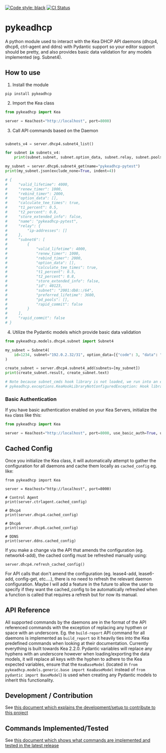[![Code style: black](https://img.shields.io/badge/code%20style-black-000000.svg)](https://github.com/psf/black)
[![CI Status](https://github.com/BSpendlove/pykeadhcp/actions/workflows/python-publish.yml/badge.svg)](https://github.com/BSpendlove/pykeadhcp/actions/workflows/python-publish.yml/badge.svg)

# pykeadhcp
A python module used to interact with the Kea DHCP API daemons (dhcp4, dhcp6, ctrl-agent and ddns) with Pydantic support so your editor support should be pretty, and also provides basic data validation for any models implemented (eg. Subnet4).

## How to use

1. Install the module

```
pip install pykeadhcp
```

2. Import the Kea class

```python
from pykeadhcp import Kea

server = Kea(host="http://localhost", port=8000)
```

3. Call API commands based on the Daemon

```python

subnets_v4 = server.dhcp4.subnet4_list()

for subnet in subnets_v4:
    print(subnet.subnet, subnet.option_data, subnet.relay, subnet.pools_list)

my_subnet = server.dhcp6.subnet4_get(name="pykeadhcp-pytest")
print(my_subnet.json(exclude_none=True, indent=4))

# {
#     "valid_lifetime": 4000,
#     "renew_timer": 1000,
#     "rebind_timer": 2000,
#     "option_data": [],
#     "calculate_tee_times": true,
#     "t1_percent": 0.5,
#     "t2_percent": 0.8,
#     "store_extended_info": false,
#     "name": "pykeadhcp-pytest",
#     "relay": {
#         "ip-addresses": []
#     },
#     "subnet6": [
#         {
#             "valid_lifetime": 4000,
#             "renew_timer": 1000,
#             "rebind_timer": 2000,
#             "option_data": [],
#             "calculate_tee_times": true,
#             "t1_percent": 0.5,
#             "t2_percent": 0.8,
#             "store_extended_info": false,
#             "id": 40123,
#             "subnet": "2001:db8::/64",
#             "preferred_lifetime": 3600,
#             "pd_pools": [],
#             "rapid_commit": false
#         }
#     ],
#     "rapid_commit": false
# }
```

4. Utilize the Pydantic models which provide basic data validation

```python
from pykeadhcp.models.dhcp4.subnet import Subnet4

my_subnet = Subnet4(
    id=1234, subnet="192.0.2.32/31", option_data=[{"code": 3, "data": "192.0.2.32"}]
)

create_subnet = server.dhcp4.subnet4_add(subnets=[my_subnet])
print(create_subnet.result, create_subnet.text)

# Note because subnet_cmds hook library is not loaded, we run into an exception here:
# pykeadhcp.exceptions.KeaHookLibraryNotConfiguredException: Hook library 'subnet_cmds' is not configured for 'dhcp4' service. Please ensure this is enabled in the configuration for the 'dhcp4' daemon
```

### Basic Authentication

If you have basic authentication enabled on your Kea Servers, initialize the `Kea` class like this:

```python
from pykeadhcp import Kea

server = Kea(host="http://localhost", port=8000, use_basic_auth=True, username="your-username", password="your-password")
```

## Cached Config

Once you initialize the Kea class, it will automatically attempt to gather the configuration for all daemons and cache them locally as `cached_config` eg. like:

```
from pykeadhcp import Kea

server = Kea(host="http://localhost", port=8000)

# Control Agent
print(server.ctrlagent.cached_config)

# Dhcp4
print(server.dhcp4.cached_config)

# Dhcp6
print(server.dhcp6.cached_config)

# DDNS
print(server.ddns.cached_config)
```

If you make a change via the API that amends the configuration (eg. network4-add), the cached config must be refreshed manually using:

```
server.dhcp4.refresh_cached_config()
```

For API calls that don't amend the configuration (eg. lease4-add, lease6-add, config-get, etc....), there is no need to refresh the relevant daemon configuration. Maybe I will add a feature in the future to allow the user to specify if they want the cached_config to be automatically refreshed when a function is called that requires a refresh but for now its manual.

## API Reference

All supported commands by the daemons are in the format of the API referenced commands with the exception of replacing any hypthen or space with an underscore. Eg. the `build-report` API command for all daemons is implemented as `build_report` so it heavily ties into the Kea predefined commands when looking at their documentation. Currently everything is built towards Kea 2.2.0. Pydantic variables will replace any hyphens with an underscore however when loading/exporting the data models, it will replace all keys with the hyphen to adhere to the Kea expected variables, ensure that the `KeaBaseModel` (located in `from pykeadhcp.models.generic.base import KeaBaseModel` instead of `from pydantic import BaseModel`) is used when creating any Pydantic models to inherit this functionality.

## Development / Contribution

See [this document which explains the development/setup to contribute to this project](CONTRIBUTING.md)

## Commands Implemented/Tested

See [this document which shows what commands are implemented and tested in the latest release](COMMANDS.md)